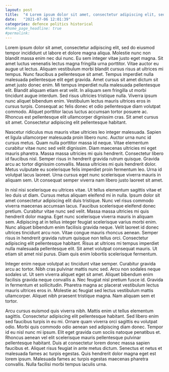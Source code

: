 ```yaml
---
layout: post
title:  "4 Lorem ipsum dolor sit amet, consectetur adipiscing elit, sed do eiusmod tempor incididunt ut labore et dolore magna aliqua. "
date:   "2021-07-06 12:01:39"
categories: defence politics historical
#home_page_headline: true
#permalink:
---
```


Lorem ipsum dolor sit amet, consectetur adipiscing elit, sed do eiusmod tempor incididunt ut labore et dolore magna aliqua. Molestie nunc non blandit massa enim nec dui nunc. Eu sem integer vitae justo eget magna. Sit amet luctus venenatis lectus magna fringilla urna porttitor. Vitae auctor eu augue ut lectus. Aliquam vestibulum morbi blandit cursus risus at ultrices mi tempus. Nunc faucibus a pellentesque sit amet. Tempus imperdiet nulla malesuada pellentesque elit eget gravida. Amet cursus sit amet dictum sit amet justo donec enim. Mi tempus imperdiet nulla malesuada pellentesque elit. Blandit aliquam etiam erat velit. In aliquam sem fringilla ut morbi tincidunt augue interdum. Sed risus ultricies tristique nulla. Viverra ipsum nunc aliquet bibendum enim. Vestibulum lectus mauris ultrices eros in cursus turpis. Consequat ac felis donec et odio pellentesque diam volutpat commodo. Aliquet porttitor lacus luctus accumsan tortor posuere ac. Rhoncus est pellentesque elit ullamcorper dignissim cras. Sit amet cursus sit amet. Consectetur adipiscing elit pellentesque habitant.

Nascetur ridiculus mus mauris vitae ultricies leo integer malesuada. Sapien et ligula ullamcorper malesuada proin libero nunc. Auctor urna nunc id cursus metus. Quam nulla porttitor massa id neque. Vitae elementum curabitur vitae nunc sed velit dignissim. Diam maecenas ultricies mi eget mauris pharetra. Massa massa ultricies mi quis hendrerit. Consectetur libero id faucibus nisl. Semper risus in hendrerit gravida rutrum quisque. Gravida arcu ac tortor dignissim convallis. Massa ultricies mi quis hendrerit dolor. Metus vulputate eu scelerisque felis imperdiet proin fermentum leo. Urna id volutpat lacus laoreet. Urna cursus eget nunc scelerisque viverra mauris in aliquam sem. Ut consequat semper viverra nam libero justo laoreet sit amet.

In nisl nisi scelerisque eu ultrices vitae. Ut tellus elementum sagittis vitae et leo duis ut diam. Cursus metus aliquam eleifend mi in nulla. Ipsum dolor sit amet consectetur adipiscing elit duis tristique. Nunc vel risus commodo viverra maecenas accumsan lacus. Faucibus scelerisque eleifend donec pretium. Curabitur vitae nunc sed velit. Massa massa ultricies mi quis hendrerit dolor magna. Eget nunc scelerisque viverra mauris in aliquam sem. Adipiscing at in tellus integer feugiat scelerisque varius morbi enim. Nunc aliquet bibendum enim facilisis gravida neque. Velit laoreet id donec ultrices tincidunt arcu non. Vitae congue mauris rhoncus aenean. Semper risus in hendrerit gravida rutrum quisque non tellus orci. Consectetur adipiscing elit pellentesque habitant. Risus at ultrices mi tempus imperdiet nulla malesuada pellentesque elit. Sit amet volutpat consequat mauris. Ut etiam sit amet nisl purus. Diam quis enim lobortis scelerisque fermentum.

Integer enim neque volutpat ac tincidunt vitae semper. Curabitur gravida arcu ac tortor. Nibh cras pulvinar mattis nunc sed. Arcu non sodales neque sodales ut. Ut sem viverra aliquet eget sit amet. Aliquet bibendum enim facilisis gravida neque convallis a. Nec feugiat nisl pretium fusce id. Gravida in fermentum et sollicitudin. Pharetra magna ac placerat vestibulum lectus mauris ultrices eros in. Molestie ac feugiat sed lectus vestibulum mattis ullamcorper. Aliquet nibh praesent tristique magna. Nam aliquam sem et tortor.

Arcu cursus euismod quis viverra nibh. Mattis enim ut tellus elementum sagittis. Consectetur adipiscing elit pellentesque habitant. Sed libero enim sed faucibus turpis in eu mi. Ornare quam viverra orci sagittis eu volutpat odio. Morbi quis commodo odio aenean sed adipiscing diam donec. Tempor id eu nisl nunc mi ipsum. Elit eget gravida cum sociis natoque penatibus et. Rhoncus aenean vel elit scelerisque mauris pellentesque pulvinar pellentesque habitant. Duis at consectetur lorem donec massa sapien faucibus et. Aliquet risus feugiat in ante metus dictum. Senectus et netus et malesuada fames ac turpis egestas. Quis hendrerit dolor magna eget est lorem ipsum. Malesuada fames ac turpis egestas maecenas pharetra convallis. Nulla facilisi morbi tempus iaculis urna.